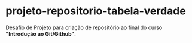 # projeto-repositorio-tabela-verdade
Desafio de Projeto para criação de repositório ao final do curso **"Introdução ao Git/Github"**.
